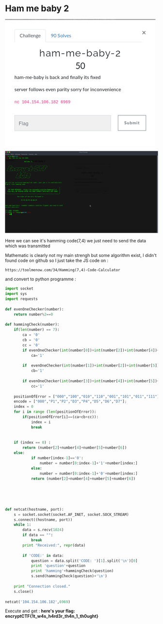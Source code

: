 # Ham me baby 2 

![ham_me_baby](../IMG/ham_me_baby.png)

![ham_baby2](../IMG/ham_baby2.png)

Here we can see it's hamming code(7,4) we just need to send the data which was transmitted 

Mathematic is clearly not my main strengh but some algorithm exist, I didn't found code on github so I just take the JS code on :

```http
https://toolmenow.com/34/Hamming(7,4)-Code-Calculator

```

and convert to python programme :

```python
import socket
import sys
import requests

def evenOneChecker(number):
	return number%2==0

def hammingCheck(number):
	if(len(number) == 7):
		ca = '0'
		cb = '0'
		cc = '0'
    	if evenOneChecker(int(number[0])+int(number[2])+int(number[4])+int(number[6])) == False:
    		ca='1'

    	if  evenOneChecker(int(number[1])+int(number[2])+int(number[5])+int(number[6])) == False:
    		cb='1'

    	if evenOneChecker(int(number[3])+int(number[4])+int(number[5])+int(number[6])) == False:
		    cc='1'

	positionOfError = ["000","100","010","110","001","101","011","111"]
	encode = ["000","P1","P2","D3","P4","D5","D6","D7"];
	index = 0
	for i in range (len(positionOfError)):
		if(positionOfError[i]==(ca+cb+cc)):
			index = i
			break


	if (index == 0) :
		return (number[2]+number[4]+number[5]+number[6])
	else:
            if number[index-1]=='0':
                number = number[0:index-1]+'1'+number[index:]
            else:
                number = number[0:index-1]+'0'+number[index:]
            return (number[2]+number[4]+number[5]+number[6])





def netcat(hostname, port):
    s = socket.socket(socket.AF_INET, socket.SOCK_STREAM)
    s.connect((hostname, port))
    while 1:
        data = s.recv(1024)
        if data == "":
            break
        print "Received:", repr(data)

        if 'CODE:' in data:
            question = data.split('CODE: ')[1].split('\n')[0]
            print 'question'+question
            print 'hamming'+hammingCheck(question)
            s.send(hammingCheck(question)+'\n')
            
    print "Connection closed."
    s.close()

netcat('104.154.106.182',6969)
```

Execute and get : **here's your flag: encryptCTF{1t_w4s_h4rd3r_th4n_1_th0ught}**

